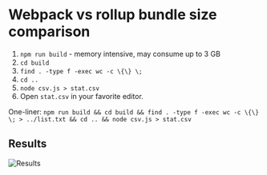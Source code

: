 # Webpack vs rollup bundle size comparison

1. `npm run build` - memory intensive, may consume up to 3 GB
2. `cd build`
3. `find . -type f -exec wc -c \{\} \;`
4. `cd ..`
5. `node csv.js > stat.csv`
6. Open `stat.csv` in your favorite editor.

One-liner: `npm run build && cd build && find . -type f -exec wc -c \{\} \; > ../list.txt && cd .. && node csv.js > stat.csv`

## Results

![Results](https://pp.userapi.com/c852036/v852036017/f2f4/1S2IaIkSps8.jpg)